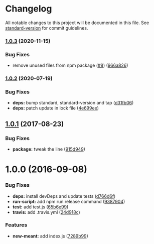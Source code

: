 # Changelog

All notable changes to this project will be documented in this file. See [standard-version](https://github.com/conventional-changelog/standard-version) for commit guidelines.

### [1.0.3](https://github.com/watilde/meant/compare/v1.0.2...v1.0.3) (2020-11-15)


### Bug Fixes

* remove unused files from npm package ([#8](https://github.com/watilde/meant/issues/8)) ([966a826](https://github.com/watilde/meant/commit/966a82693eb22c02d3e1d1e57e4a7019fdb71678))

### [1.0.2](https://github.com/watilde/meant/compare/v1.0.1...v1.0.2) (2020-07-19)


### Bug Fixes

* **deps:** bump standard, standard-version and tap ([d31fb06](https://github.com/watilde/meant/commit/d31fb064495b031dd1152726da9bd2198daa36ff))
* **deps:** patch update in lock file ([4e699ee](https://github.com/watilde/meant/commit/4e699ee8751a69923dddf18c940acce630f4bf29))

<a name="1.0.1"></a>
## [1.0.1](https://github.com/watilde/meant/compare/v1.0.0...v1.0.1) (2017-08-23)


### Bug Fixes

* **package:** tweak the line ([915d949](https://github.com/watilde/meant/commit/915d949))



<a name="1.0.0"></a>
# 1.0.0 (2016-09-08)


### Bug Fixes

* **deps:** install devDeps and update tests ([d766d6f](https://github.com/watilde/meant/commit/d766d6f))
* **run-script:** add npm run release command ([9387904](https://github.com/watilde/meant/commit/9387904))
* **test:** add test.js ([65b6e99](https://github.com/watilde/meant/commit/65b6e99))
* **travis:** add .travis.yml ([24d918c](https://github.com/watilde/meant/commit/24d918c))


### Features

* **new-meant:** add index.js ([7289b99](https://github.com/watilde/meant/commit/7289b99))
